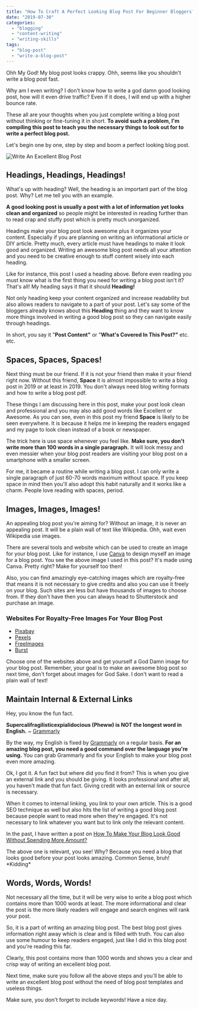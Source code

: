 ```yaml
---
title: "How To Craft A Perfect Looking Blog Post For Beginner Bloggers?"
date: "2019-07-30"
categories: 
  - "blogging"
  - "content-writing"
  - "writing-skills"
tags: 
  - "blog-post"
  - "write-a-blog-post"
---
```


Ohh My God! My blog post looks crappy. Ohh, seems like you shouldn't write a blog post fast.

Why am I even writing? I don't know how to write a god damn good looking post, how will it even drive traffic? Even if it does, I will end up with a higher bounce rate.

These all are your thoughts when you just complete writing a blog post without thinking or fine-tuning it in short. **To avoid such a problem, I'm compiling this post to teach you the necessary things to look out for to write a perfect blog post.**

Let's begin one by one, step by step and boom a perfect looking blog post.

![Write An Excellent Blog Post](posts/2019/07/images/Hi-Please-Use-Headings.png)

## **Headings, Headings, Headings!**

What's up with heading? Well, the heading is an important part of the blog post. Why? Let me tell you with an example.

**A good looking post is usually a post with a lot of information yet looks clean and organized** so people might be interested in reading further than to read crap and stuffy post which is pretty much unorganized.

Headings make your blog post look awesome plus it organizes your content. Especially if you are planning on writing an informational article or DIY article. Pretty much, every article must have headings to make it look good and organized. Writing an awesome blog post needs all your attention and you need to be creative enough to stuff content wisely into each heading.

Like for instance, this post I used a heading above. Before even reading you must know what is the first thing you need for writing a blog post isn't it? That's all! My heading says it that it should **Heading!**

Not only heading keep your content organized and increase readability but also allows readers to navigate to a part of your post. Let's say some of the bloggers already knows about this **Heading** thing and they want to know more things involved in writing a good blog post so they can navigate easily through headings.

In short, you say it "**Post Content"** or "**What's Covered In This Post?"** etc. etc.

## **Spaces, Spaces, Spaces!**

Next thing must be our friend. If it is not your friend then make it your friend right now. Without this friend, **Space** it is almost impossible to write a blog post in 2019 or at least in 2019. You don't always need blog writing formats and how to write a blog post pdf.

These things I am discussing here in this post, make your post look clean and professional and you may also add good words like Excellent or Awesome. As you can see, even in this post my friend **Space** is likely to be seen everywhere. It is because it helps me in keeping the readers engaged and my page to look clean instead of a book or newspaper.

The trick here is use space whenever you feel like. **Make sure, you don't write more than 100 words in a single paragraph.** It will look messy and even messier when your blog post readers are visiting your blog post on a smartphone with a smaller screen.

For me, it became a routine while writing a blog post. I can only write a single paragraph of just 60-70 words maximum without space. If you keep space in mind then you'll also adopt this habit naturally and it works like a charm. People love reading with spaces, period.

## **Images, Images, Images!**

An appealing blog post you're aiming for? Without an image, it is never an appealing post. It will be a plain wall of text like Wikipedia. Ohh, wait even Wikipedia use images.

There are several tools and website which can be used to create an image for your blog post. Like for instance, I use [Canva](https://www.canva.com) to design myself an image for a blog post. You see the above image I used in this post? It's made using Canva. Pretty right? Make for yourself too then!

Also, you can find amazingly eye-catching images which are royalty-free that means it is not necessary to give credits and also you can use it freely on your blog. Such sites are less but have thousands of images to choose from. If they don't have then you can always head to Shutterstock and purchase an image.

### Websites For Royalty-Free Images For Your Blog Post

- [Pixabay](https://pixabay.com)
- [Pexels](https://pexels.com)
- [FreeImages](https://freeimages.com)
- [Burst](https://burst.shopify.com)

Choose one of the websites above and get yourself a God Damn image for your blog post. Remember, your goal is to make an awesome blog post so next time, don't forget about images for God Sake. I don't want to read a plain wall of text!

## **Maintain Internal & External Links**

Hey, you know the fun fact.

**Supercalifragilisticexpialidocious (Pheww) is NOT the longest word in English.** ~ [Grammarly](https://www.grammarly.com/blog/10-interesting-english-facts-guest/)

By the way, my English is fixed by [Grammarly](http://grammarly.com) on a regular basis. **For an amazing blog post, you need a good command over the language you're using.** You can grab Grammarly and fix your English to make your blog post even more amazing.

Ok, I got it. A fun fact but where did you find it from? This is when you give an external link and you should be giving. It looks professional and after all, you haven't made that fun fact. Giving credit with an external link or source is necessary.

When it comes to internal linking, you link to your own article. This is a good SEO technique as well but also hits the list of writing a good blog post because people want to read more when they're engaged. It's not necessary to link whatever you want but to link only the relevant content.

In the past, I have written a post on [How To Make Your Blog Look Good Without Spending More Amount?](https://sastaeinstein.com/2018/10/how-to-make-your-blog-look-incredibly-good-without-spending-lot-of-money.html)

The above one is relevant, you see! Why? Because you need a blog that looks good before your post looks amazing. Common Sense, bruh! \*Kidding\*

## **Words, Words, Words!**

Not necessary all the time, but it will be very wise to write a blog post which contains more than 1000 words at least. The more informational and clear the post is the more likely readers will engage and search engines will rank your post.

So, it is a part of writing an amazing blog post. The best blog post gives information right away which is clear and is filled with truth. You can also use some humour to keep readers engaged, just like I did in this blog post and you're reading this far.

Clearly, this post contains more than 1000 words and shows you a clear and crisp way of writing an excellent blog post.

Next time, make sure you follow all the above steps and you'll be able to write an excellent blog post without the need of blog post templates and useless things.

Make sure, you don't forget to include keywords! Have a nice day.
